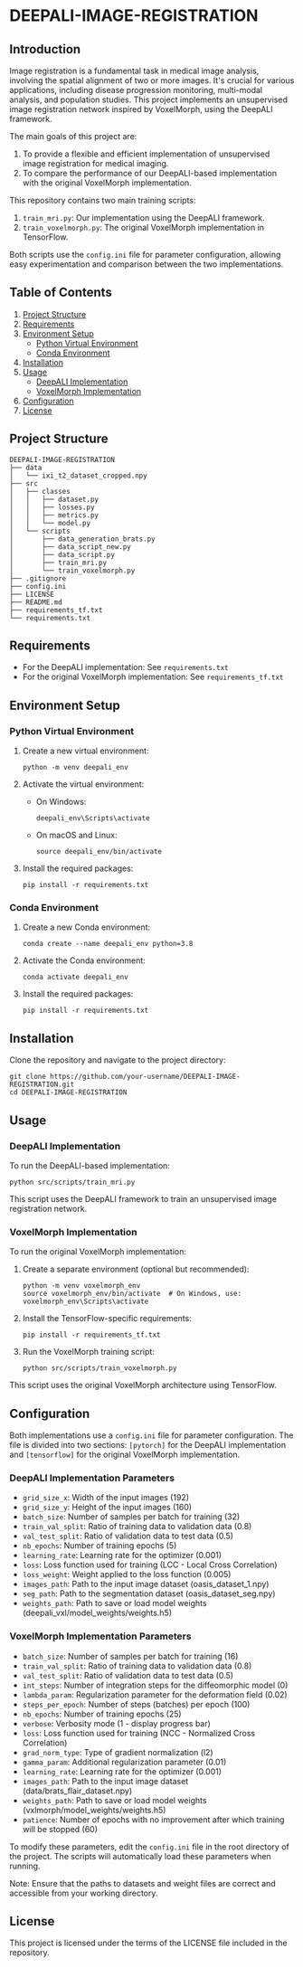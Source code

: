 # DEEPALI-IMAGE-REGISTRATION

## Introduction

Image registration is a fundamental task in medical image analysis, involving the spatial alignment of two or more images. It's crucial for various applications, including disease progression monitoring, multi-modal analysis, and population studies. This project implements an unsupervised image registration network inspired by VoxelMorph, using the DeepALI framework.

The main goals of this project are:
1. To provide a flexible and efficient implementation of unsupervised image registration for medical imaging.
2. To compare the performance of our DeepALI-based implementation with the original VoxelMorph implementation.

This repository contains two main training scripts:
1. `train_mri.py`: Our implementation using the DeepALI framework.
2. `train_voxelmorph.py`: The original VoxelMorph implementation in TensorFlow.

Both scripts use the `config.ini` file for parameter configuration, allowing easy experimentation and comparison between the two implementations.

## Table of Contents
1. [Project Structure](#project-structure)
2. [Requirements](#requirements)
3. [Environment Setup](#environment-setup)
   - [Python Virtual Environment](#python-virtual-environment)
   - [Conda Environment](#conda-environment)
4. [Installation](#installation)
5. [Usage](#usage)
   - [DeepALI Implementation](#deepali-implementation)
   - [VoxelMorph Implementation](#voxelmorph-implementation)
6. [Configuration](#configuration)
7. [License](#license)

## Project Structure

```
DEEPALI-IMAGE-REGISTRATION
├── data
│   └── ixi_t2_dataset_cropped.npy
├── src
│   ├── classes
│   │   ├── dataset.py
│   │   ├── losses.py
│   │   ├── metrics.py
│   │   └── model.py
│   └── scripts
│       ├── data_generation_brats.py
│       ├── data_script_new.py
│       ├── data_script.py
│       ├── train_mri.py
│       └── train_voxelmorph.py
├── .gitignore
├── config.ini
├── LICENSE
├── README.md
├── requirements_tf.txt
└── requirements.txt
```

## Requirements

- For the DeepALI implementation: See `requirements.txt`
- For the original VoxelMorph implementation: See `requirements_tf.txt`

## Environment Setup

### Python Virtual Environment

1. Create a new virtual environment:
   ```
   python -m venv deepali_env
   ```

2. Activate the virtual environment:
   - On Windows:
     ```
     deepali_env\Scripts\activate
     ```
   - On macOS and Linux:
     ```
     source deepali_env/bin/activate
     ```

3. Install the required packages:
   ```
   pip install -r requirements.txt
   ```

### Conda Environment

1. Create a new Conda environment:
   ```
   conda create --name deepali_env python=3.8
   ```

2. Activate the Conda environment:
   ```
   conda activate deepali_env
   ```

3. Install the required packages:
   ```
   pip install -r requirements.txt
   ```

## Installation

Clone the repository and navigate to the project directory:

```
git clone https://github.com/your-username/DEEPALI-IMAGE-REGISTRATION.git
cd DEEPALI-IMAGE-REGISTRATION
```

## Usage

### DeepALI Implementation

To run the DeepALI-based implementation:

```
python src/scripts/train_mri.py
```

This script uses the DeepALI framework to train an unsupervised image registration network.

### VoxelMorph Implementation

To run the original VoxelMorph implementation:

1. Create a separate environment (optional but recommended):
   ```
   python -m venv voxelmorph_env
   source voxelmorph_env/bin/activate  # On Windows, use: voxelmorph_env\Scripts\activate
   ```

2. Install the TensorFlow-specific requirements:
   ```
   pip install -r requirements_tf.txt
   ```

3. Run the VoxelMorph training script:
   ```
   python src/scripts/train_voxelmorph.py
   ```

This script uses the original VoxelMorph architecture using TensorFlow.

## Configuration

Both implementations use a `config.ini` file for parameter configuration. The file is divided into two sections: `[pytorch]` for the DeepALI implementation and `[tensorflow]` for the original VoxelMorph implementation.

### DeepALI Implementation Parameters

- `grid_size_x`: Width of the input images (192)
- `grid_size_y`: Height of the input images (160)
- `batch_size`: Number of samples per batch for training (32)
- `train_val_split`: Ratio of training data to validation data (0.8)
- `val_test_split`: Ratio of validation data to test data (0.5)
- `nb_epochs`: Number of training epochs (5)
- `learning_rate`: Learning rate for the optimizer (0.001)
- `loss`: Loss function used for training (LCC - Local Cross Correlation)
- `loss_weight`: Weight applied to the loss function (0.005)
- `images_path`: Path to the input image dataset (oasis_dataset_1.npy)
- `seg_path`: Path to the segmentation dataset (oasis_dataset_seg.npy)
- `weights_path`: Path to save or load model weights (deepali_vxl/model_weights/weights.h5)

### VoxelMorph Implementation Parameters

- `batch_size`: Number of samples per batch for training (16)
- `train_val_split`: Ratio of training data to validation data (0.8)
- `val_test_split`: Ratio of validation data to test data (0.5)
- `int_steps`: Number of integration steps for the diffeomorphic model (0)
- `lambda_param`: Regularization parameter for the deformation field (0.02)
- `steps_per_epoch`: Number of steps (batches) per epoch (100)
- `nb_epochs`: Number of training epochs (25)
- `verbose`: Verbosity mode (1 - display progress bar)
- `loss`: Loss function used for training (NCC - Normalized Cross Correlation)
- `grad_norm_type`: Type of gradient normalization (l2)
- `gamma_param`: Additional regularization parameter (0.01)
- `learning_rate`: Learning rate for the optimizer (0.001)
- `images_path`: Path to the input image dataset (data/brats_flair_dataset.npy)
- `weights_path`: Path to save or load model weights (vxlmorph/model_weights/weights.h5)
- `patience`: Number of epochs with no improvement after which training will be stopped (60)

To modify these parameters, edit the `config.ini` file in the root directory of the project. The scripts will automatically load these parameters when running.

Note: Ensure that the paths to datasets and weight files are correct and accessible from your working directory.

## License

This project is licensed under the terms of the LICENSE file included in the repository.